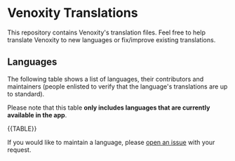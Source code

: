 # Venoxity Translations

This repository contains Venoxity's translation files. Feel free to help translate Venoxity to new languages or fix/improve existing translations. 

## Languages

The following table shows a list of languages, their contributors and maintainers (people enlisted to verify that the language's translations are up to standard).

Please note that this table **only includes languages that are currently available in the app**.

{{TABLE}}

If you would like to maintain a language, please [open an issue](https://github.com/Venoxity-Development/translations/issues/new/choose) with your request.
